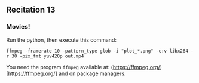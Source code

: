 ## Recitation 13

### Movies!

Run the python, then execute this command:

```
ffmpeg -framerate 10 -pattern_type glob -i "plot_*.png" -c:v libx264 -r 30 -pix_fmt yuv420p out.mp4
```

You need the program `ffmpeg` available at: (https://ffmpeg.org/)[https://ffmpeg.org/] and on package managers.
